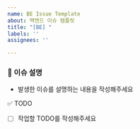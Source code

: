 ```yaml
---
name: BE Issue Template
about: 백엔드 이슈 템플릿
title: "[BE] "
labels: ''
assignees: ''

---
```


### 🥹 이슈 설명
- 발생한 이슈를 설명하는 내용을 작성해주세요

✅ TODO
- [ ] 작업할 TODO를 작성해주세요
